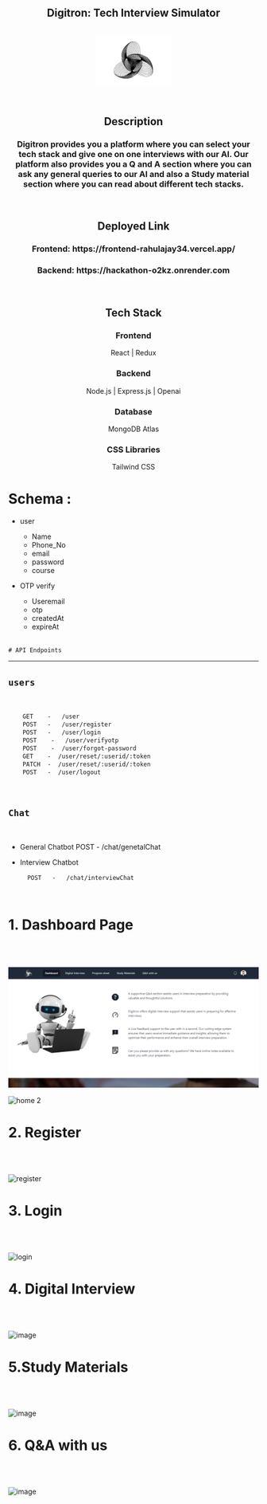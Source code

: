 <div align="center" > 
<h2>Digitron: Tech Interview Simulator<h2>
<img width="30%" src="./assets/248551997-2a379daf-dec5-4a78-9743-71184ee982c4.png"><br><br>

<h2 align="center">Description </h2>
<h3>Digitron provides you a platform where you can select your tech stack and give one on one interviews with our AI. Our platform also provides you a Q and A section where you can ask any general queries to our AI and also a Study material section where you can read about different tech stacks.
</h3>
</div>

<br>
    
   <h2 align="center">Deployed Link</h2>
  <h3 align="center">Frontend: https://frontend-rahulajay34.vercel.app/ </h3>
   <h3 align="center">Backend: https://hackathon-o2kz.onrender.com </h3>

<br>
    
<h2 align="center">Tech Stack</h2>
<h3 align="center">Frontend</h3>
<p align="center">React | Redux </p> 
       
<h3 align="center">Backend</h3>
<p align="center">Node.js | Express.js | Openai</p> 
       
<h3 align="center"> Database </h3>
<p align="center">MongoDB Atlas </p>

<h3 align="center">CSS Libraries</h3>
<p align="center">Tailwind CSS</p>

# Schema :

- user

  - Name
  - Phone_No
  - email
  - password
  - course

- OTP verify
  - Useremail
  - otp
  - createdAt
  - expireAt

##

    # API Endpoints

---

## `users`

<br>   
  
        GET    -   /user
        POST   -   /user/register
        POST   -   /user/login
        POST    -   /user/verifyotp
        POST    -  /user/forgot-password
        GET    -  /user/reset/:userid/:token
        PATCH  -  /user/reset/:userid/:token
        POST   -  /user/logout

<br>
  
## `Chat`
<br>

- General Chatbot
  POST - /chat/genetalChat
- Interview Chatbot

        POST   -   /chat/interviewChat

<br>

  <h1>1.  Dashboard Page  </h1><br><br>
  
![Home 1](./assets/248553671-240e7321-acf0-4b82-ade7-7cb3d02c4f50.png)

![home 2](https://github.com/rahulajay34/Digitron/assets/119413894/7266b728-b1a8-441e-8a59-56dd4779641e)

  <h1>2. Register  </h1>
  <br><br>
  
  ![register](https://github.com/rahulajay34/Digitron/assets/119413894/387cee2c-00a1-4f23-a9e6-a78158c0747b)

  <h1>3. Login  </h1>
  <br><br>
  
  ![login](https://github.com/rahulajay34/Digitron/assets/119413894/f467659f-44e1-4471-b3f2-d8512e563ac0)

  <h1>4. Digital Interview  </h1>
  <br><br>
  
  ![image](https://github.com/rahulajay34/Digitron/assets/119413894/6f2e3e85-1020-46d9-8173-655022911ee3)

  <h1>5.Study Materials </h1>
  <br><br>
  
  ![image](https://github.com/rahulajay34/Digitron/assets/119413894/1d7748c1-f4db-4c7c-b564-1e4e14025949)

  <h1>6. Q&A with us </h1>
  <br><br>
  
  ![image](https://github.com/rahulajay34/Digitron/assets/248554040-ffe73661-96eb-49f6-a4b1-cae5f88b239d)
